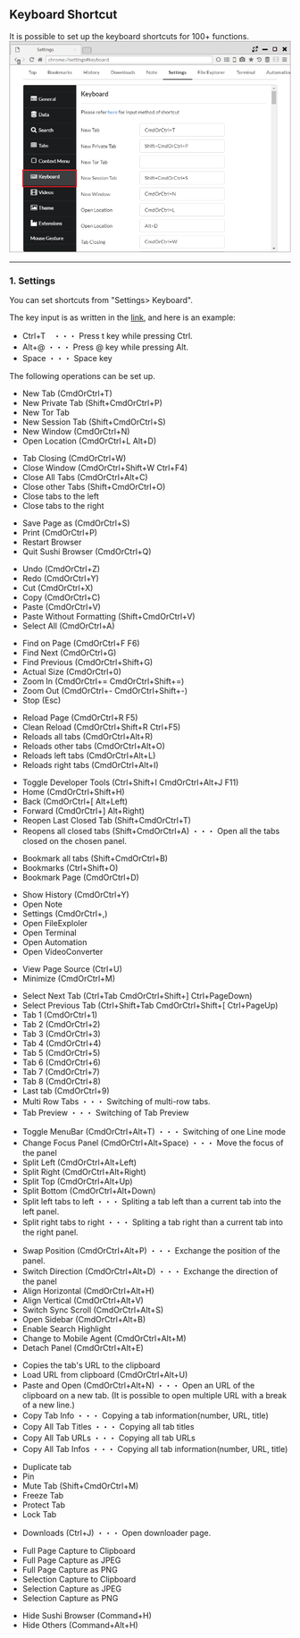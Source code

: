 ## Keyboard Shortcut

It is possible to set up the keyboard shortcuts for 100+ functions.
![keyboard](img/keyboard.png)

*********

### 1. Settings
You can set shortcuts from "Settings> Keyboard".

The key input is as written in the [link](https://github.com/electron/electron/blob/master/docs/api/accelerator.md),
and here is an example:

- Ctrl+T　・・・ Press t key while pressing Ctrl.
- Alt+@ ・・・ Press @ key while pressing Alt.
- Space ・・・ Space key


The following operations can be set up.

 - New Tab (CmdOrCtrl+T)
 - New Private Tab (Shift+CmdOrCtrl+P)
 - New Tor Tab
 - New Session Tab (Shift+CmdOrCtrl+S)
 - New Window (CmdOrCtrl+N)
 - Open Location (CmdOrCtrl+L Alt+D)
 
<span/>

 - Tab Closing (CmdOrCtrl+W)
 - Close Window (CmdOrCtrl+Shift+W Ctrl+F4)
 - Close All Tabs (CmdOrCtrl+Alt+C)
 - Close other Tabs (Shift+CmdOrCtrl+O)
 - Close tabs to the left
 - Close tabs to the right
 
<span/>

 - Save Page as (CmdOrCtrl+S)
 - Print (CmdOrCtrl+P)
 - Restart Browser
 - Quit Sushi Browser (CmdOrCtrl+Q)
 
<span/>
 
 - Undo (CmdOrCtrl+Z)
 - Redo (CmdOrCtrl+Y)
 - Cut (CmdOrCtrl+X)
 - Copy (CmdOrCtrl+C)
 - Paste (CmdOrCtrl+V)
 - Paste Without Formatting (Shift+CmdOrCtrl+V)
 - Select All (CmdOrCtrl+A)
 
<span/>

 - Find on Page (CmdOrCtrl+F F6)
 - Find Next (CmdOrCtrl+G)
 - Find Previous (CmdOrCtrl+Shift+G)
 - Actual Size (CmdOrCtrl+0)
 - Zoom In (CmdOrCtrl+= CmdOrCtrl+Shift+=)
 - Zoom Out (CmdOrCtrl+- CmdOrCtrl+Shift+-)
 - Stop (Esc)
 
<span/>

 - Reload Page (CmdOrCtrl+R F5)
 - Clean Reload (CmdOrCtrl+Shift+R Ctrl+F5)
 - Reloads all tabs (CmdOrCtrl+Alt+R)
 - Reloads other tabs (CmdOrCtrl+Alt+O)
 - Reloads left tabs (CmdOrCtrl+Alt+L)
 - Reloads right tabs (CmdOrCtrl+Alt+I)
  
<span/>

 - Toggle Developer Tools (Ctrl+Shift+I CmdOrCtrl+Alt+J F11)
 - Home (CmdOrCtrl+Shift+H)
 - Back (CmdOrCtrl+[ Alt+Left)
 - Forward (CmdOrCtrl+] Alt+Right)
 - Reopen Last Closed Tab (Shift+CmdOrCtrl+T)
 - Reopens all closed tabs (Shift+CmdOrCtrl+A) ・・・ Open all the tabs closed on the chosen panel.
 
<span/>

 - Bookmark all tabs (Shift+CmdOrCtrl+B)
 - Bookmarks (Ctrl+Shift+O)
 - Bookmark Page (CmdOrCtrl+D)
 
<span/>

 - Show History (CmdOrCtrl+Y)
 - Open Note
 - Settings (CmdOrCtrl+,)
 - Open FileExploler
 - Open Terminal
 - Open Automation
 - Open VideoConverter
  
<span/>

 - View Page Source (Ctrl+U)
 - Minimize (CmdOrCtrl+M)
  
<span/>

 - Select Next Tab (Ctrl+Tab CmdOrCtrl+Shift+] Ctrl+PageDown)
 - Select Previous Tab (Ctrl+Shift+Tab CmdOrCtrl+Shift+[ Ctrl+PageUp)
 - Tab 1 (CmdOrCtrl+1)
 - Tab 2 (CmdOrCtrl+2)
 - Tab 3 (CmdOrCtrl+3)
 - Tab 4 (CmdOrCtrl+4)
 - Tab 5 (CmdOrCtrl+5)
 - Tab 6 (CmdOrCtrl+6)
 - Tab 7 (CmdOrCtrl+7)
 - Tab 8 (CmdOrCtrl+8)
 - Last tab (CmdOrCtrl+9)
 - Multi Row Tabs ・・・ Switching of multi-row tabs.
 - Tab Preview ・・・ Switching of Tab Preview
  
<span/>

 - Toggle MenuBar (CmdOrCtrl+Alt+T) ・・・ Switching of one Line mode
 - Change Focus Panel (CmdOrCtrl+Alt+Space) ・・・ Move the focus of the panel
 - Split Left (CmdOrCtrl+Alt+Left)
 - Split Right (CmdOrCtrl+Alt+Right)
 - Split Top (CmdOrCtrl+Alt+Up)
 - Split Bottom (CmdOrCtrl+Alt+Down)
 - Split left tabs to left ・・・ Spliting a tab left than a current tab into the left panel.
 - Split right tabs to right ・・・ Spliting a tab right than a current tab into the right panel.
  
<span/>

 - Swap Position (CmdOrCtrl+Alt+P) ・・・ Exchange the position of the panel.
 - Switch Direction (CmdOrCtrl+Alt+D) ・・・ Exchange the direction of the panel
 - Align Horizontal (CmdOrCtrl+Alt+H)
 - Align Vertical (CmdOrCtrl+Alt+V)
 - Switch Sync Scroll (CmdOrCtrl+Alt+S) 
 - Open Sidebar (CmdOrCtrl+Alt+B)
 - Enable Search Highlight
 - Change to Mobile Agent (CmdOrCtrl+Alt+M) 
 - Detach Panel (CmdOrCtrl+Alt+E)
  
<span/>

 - Copies the tab's URL to the clipboard
 - Load URL from clipboard (CmdOrCtrl+Alt+U)
 - Paste and Open (CmdOrCtrl+Alt+N) ・・・ Open an URL of the clipboard on a new tab. (It is possible to open multiple URL with a break of a new line.)
 - Copy Tab Info ・・・ Copying a tab information(number, URL, title)
 - Copy All Tab Titles ・・・ Copying all tab titles
 - Copy All Tab URLs ・・・ Copying all tab URLs
 - Copy All Tab Infos  ・・・ Copying all tab information(number, URL, title)
  
<span/>

 - Duplicate tab
 - Pin
 - Mute Tab (Shift+CmdOrCtrl+M)
 - Freeze Tab
 - Protect Tab
 - Lock Tab 
 
<span/>
 
 - Downloads (Ctrl+J) ・・・ Open downloader page.
  
<span/>

 - Full Page Capture to Clipboard
 - Full Page Capture as JPEG
 - Full Page Capture as PNG
 - Selection Capture to Clipboard
 - Selection Capture as JPEG
 - Selection Capture as PNG
  
<span/>
 
 - Hide Sushi Browser (Command+H)
 - Hide Others (Command+Alt+H)
